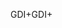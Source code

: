 <span data-ttu-id="cc51c-101">GDI+</span><span class="sxs-lookup"><span data-stu-id="cc51c-101">GDI+</span></span>